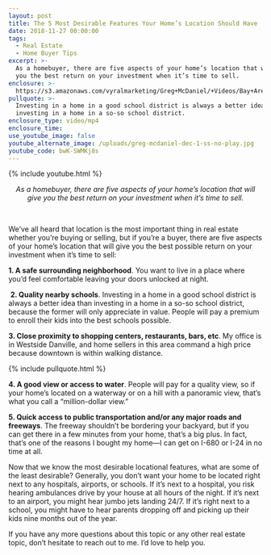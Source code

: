```yaml
---
layout: post
title: The 5 Most Desirable Features Your Home’s Location Should Have
date: 2018-11-27 00:00:00
tags:
  - Real Estate
  - Home Buyer Tips
excerpt: >-
  As a homebuyer, there are five aspects of your home’s location that will give
  you the best return on your investment when it’s time to sell.
enclosure: >-
  https://s3.amazonaws.com/vyralmarketing/Greg+McDaniel/+Videos/Bay+Area+Real+Estate+Agent+-+The+5+Most+Desirable+Features+Your+Homes+Location+Should+Have.mp4
pullquote: >-
  Investing in a home in a good school district is always a better idea than
  investing in a home in a so-so school district.
enclosure_type: video/mp4
enclosure_time:
use_youtube_image: false
youtube_alternate_image: /uploads/greg-mcdaniel-dec-1-ss-no-play.jpg
youtube_code: bwK-SWMKj8s
---
```


{% include youtube.html %}

<center><em>As a homebuyer, there are five aspects of your home&rsquo;s location that will give you the best return on your investment when it&rsquo;s time to sell.</em></center>

&nbsp;

We’ve all heard that location is the most important thing in real estate whether you’re buying or selling, but if you’re a buyer, there are five aspects of your home’s location that will give you the best possible return on your investment when it’s time to sell:

**1. A safe surrounding neighborhood**. You want to live in a place where you’d feel comfortable leaving your doors unlocked at night.

&nbsp;**2. Quality nearby schools**. Investing in a home in a good school district is always a better idea than investing in a home in a so-so school district, because the former will only appreciate in value. People will pay a premium to enroll their kids into the best schools possible.

**3. Close proximity to shopping centers, restaurants, bars, etc**. My office is in Westside Danville, and home sellers in this area command a high price because downtown is within walking distance.

{% include pullquote.html %}

**4. A good view or access to water**. People will pay for a quality view, so if your home’s located on a waterway or on a hill with a panoramic view, that’s what you call a “million-dollar view.”

**5. Quick access to public transportation and/or any major roads and freeways**. The freeway shouldn’t be bordering your backyard, but if you can get there in a few minutes from your home, that’s a big plus. In fact, that’s one of the reasons I bought my home—I can get on I-680 or I-24 in no time at all.

Now that we know the most desirable locational features, what are some of the least desirable? Generally, you don’t want your home to be located right next to any hospitals, airports, or schools. If it’s next to a hospital, you risk hearing ambulances drive by your house at all hours of the night. If it’s next to an airport, you might hear jumbo jets landing 24/7. If it’s right next to a school, you might have to hear parents dropping off and picking up their kids nine months out of the year.

If you have any more questions about this topic or any other real estate topic, don’t hesitate to reach out to me. I’d love to help you.